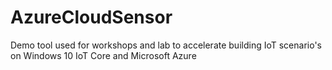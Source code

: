 # AzureCloudSensor
Demo tool used for workshops and lab to accelerate building IoT scenario's on Windows 10 IoT Core and Microsoft Azure

